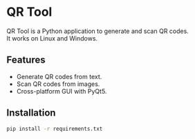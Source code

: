 # QR Tool

QR Tool is a Python application to generate and scan QR codes.  
It works on Linux and Windows.

## Features
- Generate QR codes from text.
- Scan QR codes from images.
- Cross-platform GUI with PyQt5.

## Installation
```bash
pip install -r requirements.txt
